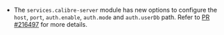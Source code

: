 - The `services.calibre-server` module has new options to configure the `host`, `port`, `auth.enable`, `auth.mode` and `auth.userDb` path. Refer to [PR #216497](https://github.com/NixOS/nixpkgs/pull/216497/) for more details.
